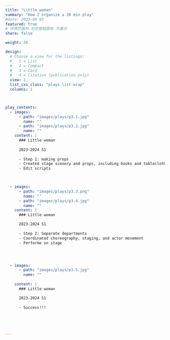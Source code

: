 ```yaml
---
title: "Little woman"
summary: "How I organize a 30 min play"
#date: 2023-08-05 
featured: true
# 详情页面的 社交按钮图标 不展示 
share: false

weight: 30

design:
  # Choose a view for the listings:
  #   1 = List
  #   2 = Compact
  #   3 = Card
  #   4 = Citation (publication only)
  view: 2
  list_css_class: "plays-list-wrap"
  columns: 1



play_contents:
  - images:
      - path: "images/plays/p3.1.jpg"
        name: ""
      - path: "images/plays/p3.2.jpg"
        name: ""
    content: | 
      ### Little woman
      
      2023-2024 S1
      
      - Step 1: making props
      - Created stage scenery and props, including books and tablecloths.
      - Edit scripts
      


  - images: 
      - path: "images/plays/p3.3.png"
        name: ""
      - path: "images/plays/p3.4.jpg"
        name: ""
    content: |
      ### Little woman

      2023-2024 S1
      
      - Step 2: Separate departments 
      - Coordinated choreography, staging, and actor movement 
      - Performe on stage




  - images: 
      - path: "images/plays/p3.5.jpg"
        name: ""
        
    content: |
      ### Little woman

      2023-2024 S1
      
      - Success!!!





---
```



